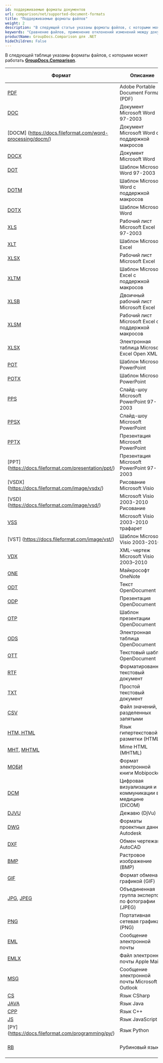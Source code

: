 ```yaml
---
id: поддерживаемые форматы документов
url: comparison/net/supported-document-formats
title: "Поддерживаемые форматы файлов"
weight: 2
description: "В следующей статье указаны форматы файлов, с которыми может работать GroupDocs.Comparison."
keywords: "Сравнение файлов, применение отклонений изменений между документами, извлечение информации"
productName: GroupDocs.Comparison для .NET
hideChildren: False
---
```

В следующей таблице указаны форматы файлов, с которыми может работать **[GroupDocs.Comparison](https://products.groupdocs.com/comparison/net)**.

| Формат | Описание | Сравнить | Автоматическое определение |
| --- | --- | --- | --- |
| [PDF](https://docs.fileformat.com/pdf/) | Adobe Portable Document Format (PDF) | ![(галочка)](сравнение/net/images/check.png) | ![(галочка)](сравнение/net/images/check.png) |
| [DOC](https://docs.fileformat.com/word-processing/doc/) | Документ Microsoft Word 97-2003 | ![(галочка)](сравнение/net/images/check.png) | ![(галочка)](сравнение/net/images/check.png) |
| [DOCM] (https://docs.fileformat.com/word-processing/docm/) | Документ Microsoft Word с поддержкой макросов | ![(галочка)](сравнение/net/images/check.png) | ![(галочка)](сравнение/net/images/check.png) |
| [DOCX](https://docs.fileformat.com/word-processing/docx/) | Документ Microsoft Word | ![(галочка)](сравнение/net/images/check.png) | ![(галочка)](сравнение/net/images/check.png) |
| [DOT](https://docs.fileformat.com/word-processing/dot/) | Шаблон Microsoft Word 97-2003 | ![(галочка)](сравнение/net/images/check.png) | ![(галочка)](сравнение/net/images/check.png) |
| [DOTM](https://docs.fileformat.com/word-processing/dotm/) | Шаблон Microsoft Word с поддержкой макросов | ![(галочка)](сравнение/net/images/check.png) | ![(галочка)](сравнение/net/images/check.png) |
| [DOTX](https://docs.fileformat.com/word-processing/dotx/) | Шаблон Microsoft Word | ![(галочка)](сравнение/net/images/check.png) | ![(галочка)](сравнение/net/images/check.png) |
| [XLS](https://docs.fileformat.com/spreadsheet/xls/) | Рабочий лист Microsoft Excel 97-2003 | ![(галочка)](сравнение/net/images/check.png) | ![(галочка)](сравнение/net/images/check.png) |
| [XLT](https://docs.fileformat.com/spreadsheet/xlt/) | Шаблон Microsoft Excel | ![(галочка)](сравнение/net/images/check.png) | ![(галочка)](сравнение/net/images/check.png) |
| [XLSX](https://docs.fileformat.com/spreadsheet/xlsx/) | Рабочий лист Microsoft Excel | ![(галочка)](сравнение/net/images/check.png) | ![(галочка)](сравнение/net/images/check.png) |
| [XLTM](https://docs.fileformat.com/spreadsheet/xltm/) | Шаблон Microsoft Excel с поддержкой макросов | ![(галочка)](сравнение/net/images/check.png) | ![(галочка)](сравнение/net/images/check.png) |
| [XLSB](https://docs.fileformat.com/spreadsheet/xlsb/) | Двоичный рабочий лист Microsoft Excel | ![(галочка)](сравнение/net/images/check.png) | ![(галочка)](сравнение/net/images/check.png) |
| [XLSM](https://docs.fileformat.com/spreadsheet/xlsm/) | Рабочий лист Microsoft Excel с поддержкой макросов | ![(галочка)](сравнение/net/images/check.png) | ![(галочка)](сравнение/net/images/check.png) |
| [XLSX](https://docs.fileformat.com/spreadsheet/xlsx/) | Электронная таблица Microsoft Excel Open XML | ![(галочка)](сравнение/net/images/check.png) | ![(галочка)](сравнение/net/images/check.png) |
| [POT](https://docs.fileformat.com/presentation/pot/) | Шаблон Microsoft PowerPoint | ![(галочка)](сравнение/net/images/check.png) | ![(галочка)](сравнение/net/images/check.png) |
| [POTX](https://docs.fileformat.com/presentation/potx/) | Шаблон Microsoft PowerPoint | ![(галочка)](сравнение/net/images/check.png) | ![(галочка)](сравнение/net/images/check.png) |
| [PPS](https://docs.fileformat.com/presentation/pps/) | Слайд-шоу Microsoft PowerPoint 97-2003 | ![(галочка)](сравнение/net/images/check.png) | ![(галочка)](сравнение/net/images/check.png) |
| [PPSX](https://docs.fileformat.com/presentation/ppsx/) | Слайд-шоу Microsoft PowerPoint | ![(галочка)](сравнение/net/images/check.png) | ![(галочка)](сравнение/net/images/check.png) |
| [PPTX](https://docs.fileformat.com/presentation/pptx/) | Презентация Microsoft PowerPoint | ![(галочка)](сравнение/net/images/check.png) | ![(галочка)](сравнение/net/images/check.png) |
| [PPT] (https://docs.fileformat.com/presentation/ppt/) | Презентация Microsoft PowerPoint 97-2003 | ![(галочка)](сравнение/net/images/check.png) | ![(галочка)](сравнение/net/images/check.png) |
| [VSDX] (https://docs.fileformat.com/image/vsdx/) | Рисование Microsoft Visio | ![(галочка)](сравнение/net/images/check.png) | ![(галочка)](сравнение/net/images/check.png) |
| [VSD] (https://docs.fileformat.com/image/vsd/) | Microsoft Visio 2003-2010 Рисование | ![(галочка)](сравнение/net/images/check.png) | ![(галочка)](сравнение/net/images/check.png) |
| [VSS](https://docs.fileformat.com/image/vss/) | Microsoft Visio 2003-2010 трафарет | ![(галочка)](сравнение/net/images/check.png) | ![(галочка)](сравнение/net/images/check.png) |
| [VST] (https://docs.fileformat.com/image/vst/) | Шаблон Microsoft Visio 2003-2010 | ![(галочка)](сравнение/net/images/check.png) | ![(галочка)](сравнение/net/images/check.png) |
| [VDX](https://docs.fileformat.com/image/vdx/) | XML-чертеж Microsoft Visio 2003–2010 | ![(галочка)](сравнение/net/images/check.png) | ![(галочка)](сравнение/net/images/check.png) |
| [ONE](https://docs.fileformat.com/note-taking/one/) | Майкрософт OneNote | ![(галочка)](сравнение/net/images/check.png) | ![(галочка)](сравнение/net/images/check.png) |
| [ODT](https://docs.fileformat.com/word-processing/odt/) | Текст OpenDocument | ![(галочка)](сравнение/net/images/check.png) | ![(галочка)](сравнение/net/images/check.png) |
| [ODP](https://docs.fileformat.com/presentation/odp/) | Презентация OpenDocument | ![(галочка)](сравнение/net/images/check.png) | ![(галочка)](сравнение/net/images/check.png) |
| [OTP](https://docs.fileformat.com/presentation/otp/) | Шаблон презентации OpenDocument | ![(галочка)](сравнение/net/images/check.png) | ![(галочка)](сравнение/net/images/check.png) |
| [ODS](https://docs.fileformat.com/spreadsheet/ods/) | Электронная таблица OpenDocument | ![(галочка)](сравнение/net/images/check.png) | ![(галочка)](сравнение/net/images/check.png) |
| [OTT](https://docs.fileformat.com/word-processing/ott/) | Текстовый шаблон OpenDocument | ![(галочка)](сравнение/net/images/check.png) | ![(галочка)](сравнение/net/images/check.png) |
| [RTF](https://docs.fileformat.com/word-processing/rtf/) | Форматированный текстовый документ | ![(галочка)](сравнение/net/images/check.png) | ![(галочка)](сравнение/net/images/check.png) |
| [TXT](https://docs.fileformat.com/word-processing/txt/) | Простой текстовый документ | ![(галочка)](сравнение/net/images/check.png) | ![(галочка)](сравнение/net/images/check.png) |
| [CSV](https://docs.fileformat.com/spreadsheet/csv/) | Файл значений, разделенных запятыми | ![(галочка)](сравнение/net/images/check.png) | ![(галочка)](сравнение/net/images/check.png) |
| [HTM, HTML](https://docs.fileformat.com/web/html/) | Язык гипертекстовой разметки (HTML) | ![(галочка)](сравнение/net/images/check.png) | ![(галочка)](сравнение/net/images/check.png) |
| [MHT](https://docs.fileformat.com/web/mhtml/), [MHTML](https://docs.fileformat.com/web/mhtml/) | Mime HTML (MHTML) | ![(галочка)](сравнение/net/images/check.png) | ![(галочка)](сравнение/net/images/check.png) |
| [МОБИ](https://docs.fileformat.com/ebook/mobi/) | Формат электронной книги Mobipocket | ![(галочка)](сравнение/net/images/check.png) | ![(галочка)](сравнение/net/images/check.png) |
| [DCM](https://docs.fileformat.com/image/dcm/)| Цифровая визуализация и коммуникации в медицине (DICOM) | ![(галочка)](сравнение/net/images/check.png) | ![(галочка)](сравнение/net/images/check.png) |
| [DJVU](https://docs.fileformat.com/image/djvu/) | Дежавю (DjVu) | ![(галочка)](сравнение/net/images/check.png) | ![(галочка)](сравнение/net/images/check.png) |
| [DWG](https://docs.fileformat.com/cad/dwg/) | Форматы проектных данных Autodesk | ![(галочка)](сравнение/net/images/check.png) | ![(галочка)](сравнение/net/images/check.png) |
| [DXF](https://docs.fileformat.com/cad/dxf/) | Обмен чертежами AutoCAD | ![(галочка)](сравнение/net/images/check.png) | ![(галочка)](сравнение/net/images/check.png) |
| [BMP](https://docs.fileformat.com/image/bmp/) | Растровое изображение (BMP) | ![(галочка)](сравнение/net/images/check.png) | ![(галочка)](сравнение/net/images/check.png) |
| [GIF](https://docs.fileformat.com/image/gif/) | Формат обмена графикой (GIF) | ![(галочка)](сравнение/net/images/check.png) | ![(галочка)](сравнение/net/images/check.png) |
| [JPG](https://docs.fileformat.com/specification/image/jpeg), [JPEG ](https://docs.fileformat.com/specification/image/jpeg) | Объединенная группа экспертов по фотографии (JPEG) | ![(галочка)](сравнение/net/images/check.png) | ![(галочка)](сравнение/net/images/check.png) |
| [PNG](https://docs.fileformat.com/image/png/) | Портативная сетевая графика (PNG) | ![(галочка)](сравнение/net/images/check.png) | ![(галочка)](сравнение/net/images/check.png) |
| [EML](https://docs.fileformat.com/email/eml/) | Сообщение электронной почты | ![(галочка)](сравнение/net/images/check.png) | ![(галочка)](сравнение/net/images/check.png) |
| [EMLX](https://docs.fileformat.com/email/emlx/) | Файл электронной почты Apple Mail | ![(галочка)](сравнение/net/images/check.png) | ![(галочка)](сравнение/net/images/check.png) |
| [MSG](https://docs.fileformat.com/email/msg/) | Сообщение электронной почты Microsoft Outlook | ![(галочка)](сравнение/net/images/check.png) | ![(галочка)](сравнение/net/images/check.png) |
| [CS](https://docs.fileformat.com/programming/cs/) | Язык CSharp | ![(галочка)](сравнение/net/images/check.png) | ![(галочка)](сравнение/net/images/check.png) |
| [JAVA](https://docs.fileformat.com/programming/java/) | Язык Java | ![(галочка)](сравнение/net/images/check.png) | ![(галочка)](сравнение/net/images/check.png) |
| [CPP](https://docs.fileformat.com/programming/cpp/) | Язык С++ | ![(галочка)](сравнение/net/images/check.png) | ![(галочка)](сравнение/net/images/check.png) |
| [JS](https://docs.fileformat.com/web/js/) | Язык JavaScript | ![(галочка)](сравнение/net/images/check.png) | ![(галочка)](сравнение/net/images/check.png) |
| [PY] (https://docs.fileformat.com/programming/py/) | Язык Python | ![(галочка)](сравнение/net/images/check.png) | ![(галочка)](сравнение/net/images/check.png) |
| [RB](https://docs.fileformat.com/ebook/rb/) | Рубиновый язык | ![(поставить галочку)]

